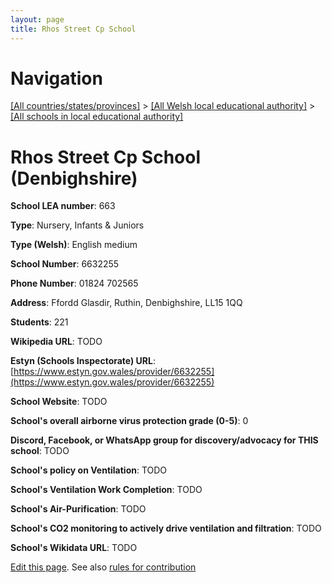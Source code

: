 ```yaml
---
layout: page
title: Rhos Street Cp School
---
```

# Navigation

[[All countries/states/provinces]](../../..) > [[All Welsh local educational authority]](../..) > [[All schools in local educational authority]](..)

# Rhos Street Cp School (Denbighshire)

**School LEA number**: 663

**Type**: Nursery, Infants & Juniors

**Type (Welsh)**: English medium

**School Number**: 6632255

**Phone Number**: 01824 702565

**Address**: Ffordd Glasdir, Ruthin, Denbighshire, LL15 1QQ

**Students**: 221

**Wikipedia URL**: TODO

**Estyn (Schools Inspectorate) URL**: [https://www.estyn.gov.wales/provider/6632255](https://www.estyn.gov.wales/provider/6632255)

**School Website**: TODO

**School's overall airborne virus protection grade (0-5)**: 0

**Discord, Facebook, or WhatsApp group for discovery/advocacy for THIS school**: TODO

**School's policy on Ventilation**: TODO

**School's Ventilation Work Completion**: TODO

**School's Air-Purification**: TODO

**School's CO2 monitoring to actively drive ventilation and filtration**: TODO

**School's Wikidata URL**: TODO




[Edit this page](https://github.com/ventilate-schools/Wales/edit/prif/./Denbighshire/Rhos_Street_Cp_School.md). See also [rules for contribution](../../../contribution-rules/)